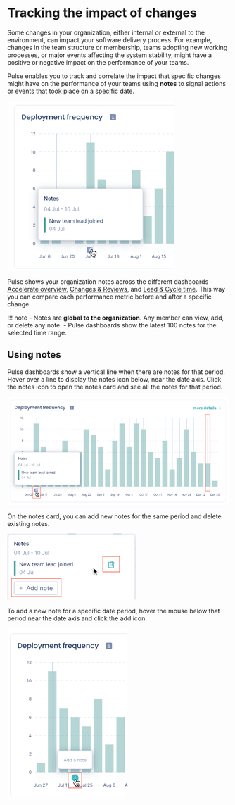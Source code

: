 # Tracking the impact of changes

Some changes in your organization, either internal or external to the environment, can impact your software delivery process. For example, changes in the team structure or membership, teams adopting new working processes, or major events affecting the system stability, might have a positive or negative impact on the performance of your teams.

Pulse enables you to track and correlate the impact that specific changes might have on the performance of your teams using **notes** to signal actions or events that took place on a specific date.

![Pulse notes](images/notes.png)

Pulse shows your organization notes across the different dashboards - [Accelerate overview](metrics/accelerate.md), [Changes & Reviews](metrics/accelerate-changes.md), and [Lead & Cycle time](metrics/lead-cycle-time.md). This way you can compare each performance metric before and after a specific change.

!!! note
    -   Notes are **global to the organization**. Any member can view, add, or delete any note.
    -   Pulse dashboards show the latest 100 notes for the selected time range.

## Using notes

Pulse dashboards show a vertical line when there are notes for that period. Hover over a line to display the notes icon below, near the date axis. Click the notes icon to open the notes card and see all the notes for that period.

![Pulse notes card](images/notes-card.png)

On the notes card, you can add new notes for the same period and delete existing notes.

![Adding or deleting Pulse notes](images/notes-add-delete.png)

To add a new note for a specific date period, hover the mouse below that period near the date axis and click the add icon.

![Adding a new note to Pulse](images/notes-add-new.png)

